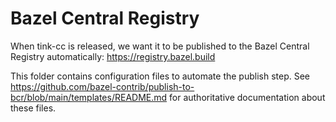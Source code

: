 # Bazel Central Registry

When tink-cc is released, we want it to be published to the Bazel Central
Registry automatically: <https://registry.bazel.build>

This folder contains configuration files to automate the publish step. See
<https://github.com/bazel-contrib/publish-to-bcr/blob/main/templates/README.md>
for authoritative documentation about these files.
